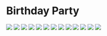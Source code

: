 
# **Birthday Party**
![](dress.jpg)
![](Pic2.JPG)
![](pic3.jpg)
![](Pic4.jpg)
![](Pic5.jpg)
![](Pic6.jpg)
![](pic8.jpg)
![](pic9.jpg)
![](pic10.jpg)
![](pic11.jpg)
![](pic12.jpg)
![](Pic14.jpg)
![](pic15.jpg)
